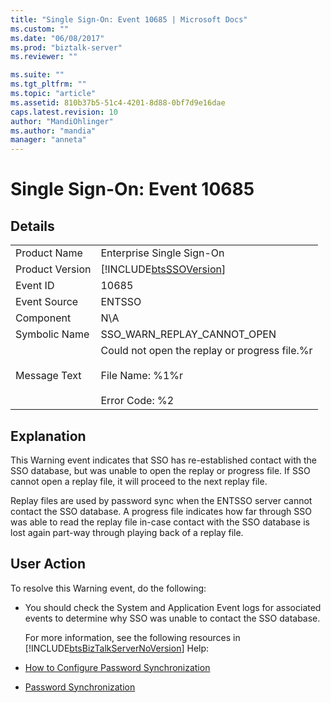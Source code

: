 ```yaml
---
title: "Single Sign-On: Event 10685 | Microsoft Docs"
ms.custom: ""
ms.date: "06/08/2017"
ms.prod: "biztalk-server"
ms.reviewer: ""

ms.suite: ""
ms.tgt_pltfrm: ""
ms.topic: "article"
ms.assetid: 810b37b5-51c4-4201-8d88-0bf7d9e16dae
caps.latest.revision: 10
author: "MandiOhlinger"
ms.author: "mandia"
manager: "anneta"
---
```

# Single Sign-On: Event 10685
## Details  

|                 |                                                                                                      |
|-----------------|------------------------------------------------------------------------------------------------------|
|  Product Name   |                                      Enterprise Single Sign-On                                       |
| Product Version |                      [!INCLUDE[btsSSOVersion](../includes/btsssoversion-md.md)]                      |
|    Event ID     |                                                10685                                                 |
|  Event Source   |                                                ENTSSO                                                |
|    Component    |                                                 N\A                                                  |
|  Symbolic Name  |                                     SSO_WARN_REPLAY_CANNOT_OPEN                                      |
|  Message Text   | Could not open the replay or progress file.%r<br /><br /> File Name: %1%r<br /><br /> Error Code: %2 |

## Explanation  
 This Warning event indicates that SSO has re-established contact with the SSO database, but was unable to open the replay or progress file. If SSO cannot open a replay file, it will proceed to the next replay file.  

 Replay files are used by password sync when the ENTSSO server cannot contact the SSO database. A progress file indicates how far through SSO was able to read the replay file in-case contact with the SSO database is lost again part-way through playing back of a replay file.  

## User Action  
 To resolve this Warning event, do the following:  

- You should check the System and Application Event logs for associated events to determine why SSO was unable to contact the SSO database.  

  For more information, see the following resources in [!INCLUDE[btsBizTalkServerNoVersion](../includes/btsbiztalkservernoversion-md.md)] Help:  

- [How to Configure Password Synchronization](../core/how-to-configure-password-synchronization.md)  

- [Password Synchronization](../core/password-synchronization2.md)
